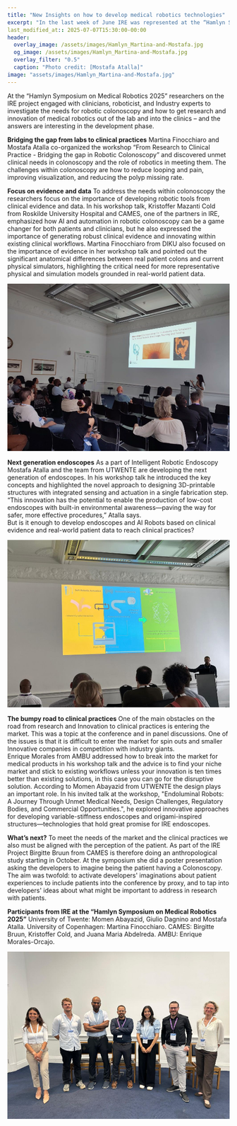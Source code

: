 ```yaml
---
title: "New Insights on how to develop medical robotics technologies"
excerpt: "In the last week of June IRE was represented at the “Hamlyn Symposium on Medical Robotics 2025” and shared and gained insights on what to be aware of in developing medical Robots discussing the area from different perspectives."
last_modified_at:: 2025-07-07T15:30:00-00:00
header:
  overlay_image: /assets/images/Hamlyn_Martina-and-Mostafa.jpg
  og_image: /assets/images/Hamlyn_Martina-and-Mostafa.jpg
  overlay_filter: "0.5"
  caption: "Photo credit: [Mostafa Atalla]"
image: "assets/images/Hamlyn_Martina-and-Mostafa.jpg"
---
```


At the “Hamlyn Symposium on Medical Robotics 2025” researchers on the IRE project engaged with clinicians, roboticist, and Industry experts to investigate the needs for robotic colonoscopy and how to get research and innovation of medical robotics out of the lab and into the clinics – and the answers are interesting in the development phase. 

**Bridging the gap from labs to clinical practices** 
Martina Finocchiaro and Mostafa Atalla co-organized the workshop “From Research to Clinical Practice - Bridging the gap in Robotic Colonoscopy” and discovered unmet clinical needs in colonoscopy and the role of robotics in meeting them. The challenges within colonoscopy are how to reduce looping and pain, improving visualization, and reducing the polyp missing rate.     

**Focus on evidence and data**
To address the needs within colonoscopy the researchers focus on the importance of developing robotic tools from clinical evidence and data. 
In his workshop talk, Kristoffer Mazanti Cold from Roskilde University Hospital and CAMES, one of the partners in IRE, emphasized how AI and automation in robotic colonoscopy can be a game changer for both patients and clinicians, but he also expressed the importance of generating robust clinical evidence and innovating within existing clinical workflows. 
Martina Finocchiaro from DIKU also focused on the importance of evidence in her workshop talk and pointed out the significant anatomical differences between real patient colons and current physical simulators, highlighting the critical need for more representative physical and simulation models grounded in real-world patient data.


![Focus on Data](/assets/images/Martina_Hamlyn.jpg)


**Next generation endoscopes** 
As a part of Intelligent Robotic Endoscopy Mostafa Atalla and the team from UTWENTE are developing the next generation of endoscopes. In his workshop talk he introduced the key concepts and highlighted the novel approach to designing 3D-printable structures with integrated sensing and actuation in a single fabrication step. 
“This innovation has the potential to enable the production of low-cost endoscopes with built-in environmental awareness—paving the way for safer, more effective procedures,” Atalla says.   
But is it enough to develop endoscopes and AI Robots based on clinical evidence and real-world patient data to reach clinical practices? 


![Next generation Endoscopes](/assets/images/Mostafa_Hamlyn.jpg)


**The bumpy road to clinical practices**
One of the main obstacles on the road from research and Innovation to clinical practices is entering the market. This was a topic at the conference and in panel discussions. One of the issues is that it is difficult to enter the market for spin outs and smaller Innovative companies in competition with industry giants.  
Enrique Morales from AMBU addressed how to break into the market for medical products in his workshop talk and the advice is to find your niche market and stick to existing workflows unless your innovation is ten times better than existing solutions, in this case you can go for the disruptive solution.
According to Momen Abayazid from UTWENTE the design plays an important role. In his invited talk at the workshop, "Endoluminal Robots: A Journey Through Unmet Medical Needs, Design Challenges, Regulatory Bodies, and Commercial Opportunities.", he explored innovative approaches for developing variable-stiffness endoscopes and origami-inspired structures—technologies that hold great promise for IRE endoscopes. 

**What’s next?** 
To meet the needs of the market and the clinical practices we also must be aligned with the perception of the patient. As part of the IRE Project Birgitte Bruun from CAMES is therefore doing an anthropological study starting in October. At the symposium she did a poster presentation asking the developers to imagine being the patient having a Colonoscopy. 
The aim was twofold: to activate developers' imaginations about patient experiences to include patients into the conference by proxy, and to tap into developers' ideas about what might be important to address in research with patients.

**Participants from IRE at the “Hamlyn Symposium on Medical Robotics 2025”**
University of Twente: Momen Abayazid, Giulio Dagnino and Mostafa Atalla. 
University of Copenhagen: Martina Finocchiaro.
CAMES: Birgitte Bruun, Kristoffer Cold, and Juana Maria Abdelreda. 
AMBU: Enrique Morales-Orcajo. 


![Focus on Data](/assets/images/groupHamlyn.jpg)

